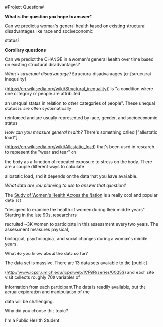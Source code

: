 #Project Question#

**What is the question you hope to answer?**

Can we predict a woman's general health based on existing structural disadvantages like race and socioeconomic 

status?

**Corollary questions**

Can we predict the CHANGE in a woman's general health over time based on existing structural disadvantages?

*What's structural disadvantage?* Structural disadvantages (or [structural inequality]

(https://en.wikipedia.org/wiki/Structural_inequality)) is "a condition where one category of people are attributed 

an unequal status in relation to other categories of people". These unequal statuses are often systematically 

reinforced and are usually represented by race, gender, and socioeconomic status.

*How can you measure general health?* There's something called ["allostatic load"]

(https://en.wikipedia.org/wiki/Allostatic_load) that's been used in research to represent the "wear and tear" on 

the body as a function of repeated exposure to stress on the body. There are a couple different ways to calculate 

allostatic load, and it depends on the data that you have available. 

*What data are you planning to use to answer that question?*

The [Study of Women's Health Across the Nation](http://www.swanstudy.org/) is a really cool and popular data set 

"designed to examine the health of women during their middle years". Starting in the late 90s, researchers 

recruited ~3K women to participate in this assessment every two years. The assessment measures physical, 

biological, psychological, and social changes during a woman's middle years.

What do you know about the data so far?

The data set is massive. There are 13 data sets available to the [public]

(http://www.icpsr.umich.edu/icpsrweb/ICPSR/series/00253) and each site visit collects roughly 700 variables of 

information from each participant.The data is readily available, but the actual exploration and manipulation of the 

data will be challenging.

Why did you choose this topic?

I'm a Public Health Student.
